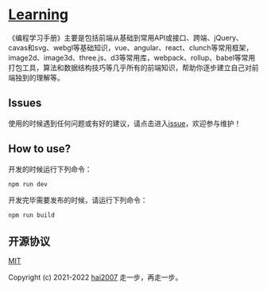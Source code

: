 # [Learning](https://hai2007.github.io/learning/)
《编程学习手册》主要是包括前端从基础到常用API或接口、跨端、jQuery、cavas和svg、webgl等基础知识，vue、angular、react、clunch等常用框架，image2d、image3d、three.js、d3等常用库，webpack、rollup、babel等常用打包工具，算法和数据结构技巧等几乎所有的前端知识，帮助你逐步建立自己对前端独到的理解等。

## Issues
使用的时候遇到任何问题或有好的建议，请点击进入[issue](https://github.com/hai2007/learning/issues)，欢迎参与维护！

## How to use?

开发的时候运行下列命令：

```
npm run dev
```

开发完毕需要发布的时候，请运行下列命令：

```
npm run build
```

开源协议
---------------------------------------
[MIT](https://github.com/hai2007/learning/blob/master/LICENSE)

Copyright (c) 2021-2022 [hai2007](https://hai2007.gitee.io/sweethome/) 走一步，再走一步。
